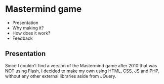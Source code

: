 # Mastermind game

- Presentation
- Why making it?
- How does it work?
- Feedback

## Presentation

Since I couldn't find a version of the Mastermind game after 2010 that was NOT using Flash, I decided to make my own using HTML, CSS, JS and PHP, without any other external libraries aside from JQuery.
